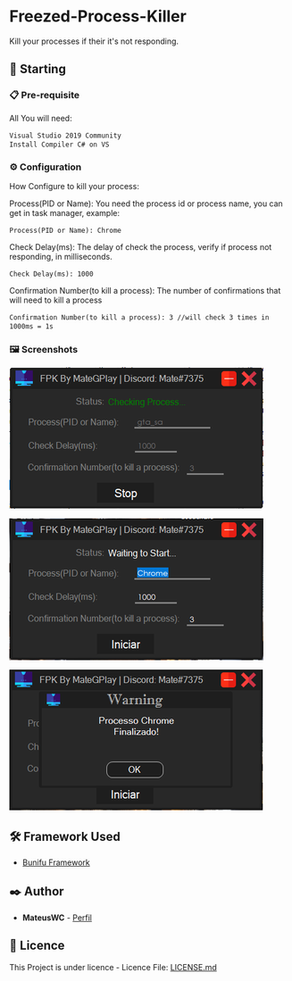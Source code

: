 # Freezed-Process-Killer

Kill your processes if their it's not responding.

## 🚀 Starting

### 📋 Pre-requisite

All You will need:

```
Visual Studio 2019 Community
Install Compiler C# on VS
```

### ⚙️ Configuration

How Configure to kill your process:

Process(PID or Name): You need the process id or process name, you can get in task manager, example:
```
Process(PID or Name): Chrome
```

Check Delay(ms): The delay of check the process, verify if process not responding, in milliseconds.
```
Check Delay(ms): 1000
```

Confirmation Number(to kill a process): The number of confirmations that will need to kill a process 
```
Confirmation Number(to kill a process): 3 //will check 3 times in 1000ms = 1s
```

### 🖼️ Screenshots


![alt text](https://github.com/MateusWC/Freezed-Process-Killer/blob/main/images/img1.png)

![alt text](https://github.com/MateusWC/Freezed-Process-Killer/blob/main/images/img2.png)

![alt text](https://github.com/MateusWC/Freezed-Process-Killer/blob/main/images/img3.png)


## 🛠️ Framework Used

* [Bunifu Framework](https://bunifuframework.com/)

## ✒️ Author

* **MateusWC** - [Perfil](https://github.com/MateusWC)

## 📄 Licence

This Project is under licence - Licence File: [LICENSE.md](https://github.com/MateusWC/Freezed-Process-Killer/blob/main/LICENSE)
